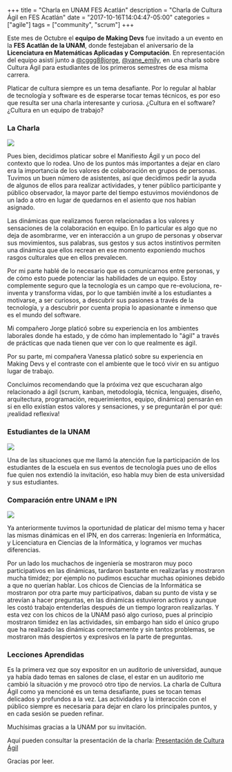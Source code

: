 +++
title = "Charla en UNAM FES Acatlán"
description = "Charla de Cultura Ágil en FES Acatlán"
date = "2017-10-16T14:04:47-05:00"
categories = ["agile"]
tags = ["community", "scrum"]
+++

Este mes de Octubre el **equipo de Making Devs** fue invitado a un evento en la **FES Acatlán de la UNAM**, donde festejaban el aniversario de la **Licenciatura en Matemáticas Aplicadas y Computación**. En representación del equipo asistí junto a [@cggg88jorge](https://twitter.com/cggg88jorge), [@vane_emily](https://twitter.com/Vane_Emily), en una charla sobre Cultura Ágil para estudiantes de los primeros semestres de esa misma carrera.

Platicar de cultura siempre es un tema desafiante. Por lo regular al hablar de tecnología y software es de esperarse tocar temas técnicos, es por eso que resulta ser una charla interesante y curiosa. ¿Cultura en el software? ¿Cultura en un equipo de trabajo?

### La Charla

![][1]

Pues bien, decidimos platicar sobre el Manifiesto Ágil y un poco del contexto que lo rodea. Uno de los puntos más importantes a dejar en claro era la importancia de los valores de colaboración en grupos de personas. Tuvimos un buen número de asistentes, así que decidimos pedir la ayuda de algunos de ellos para realizar actividades, y tener público participante y público observador, la mayor parte del tiempo estuvimos moviéndonos de un lado a otro en lugar de quedarnos en el asiento que nos habían asignado.

Las dinámicas que realizamos fueron relacionadas a los valores y sensaciones de la colaboración en equipo. En lo particular es algo que no deja de asombrarme, ver en interacción a un grupo de personas y observar sus movimientos, sus palabras, sus gestos y sus actos instintivos permiten una dinámica que ellos recrean en ese momento exponiendo muchos rasgos culturales que en ellos prevalecen.

Por mi parte hablé de lo necesario que es comunicarnos entre personas, y de cómo esto puede potenciar las habilidades de un equipo. Estoy complemente seguro que la tecnología es un campo que re-evoluciona, re-inventa y transforma vidas, por lo que también invité a los estudiantes a motivarse, a ser curiosos, a descubrir sus pasiones a través de la tecnología, y a descubrir por cuenta propia lo apasionante e inmenso que es el mundo del software.

Mi compañero Jorge platicó sobre su experiencia en los ambientes laborales donde ha estado, y de cómo han implementado lo "ágil" a través de prácticas que nada tienen que ver con lo que realmente es ágil.

Por su parte, mi compañera Vanessa platicó sobre su experiencia en Making Devs y el contraste con el ambiente que le tocó vivir en su antiguo lugar de trabajo.

Concluimos recomendando que la próxima vez que escucharan algo relacionado a ágil (scrum, kanban, metodología, técnica, lenguajes, diseño, arquitectura, programación, requerimientos, equipo, dinámica) pensarán en si en ello existían estos valores y sensaciones, y se preguntarán el por qué: ¡realidad reflexiva!

### Estudiantes de la UNAM

![][2]

Una de las situaciones que me llamó la atención fue la participación de los estudiantes de la escuela en sus eventos de tecnología pues uno de ellos fue quien nos extendió la invitación, eso habla muy bien de esta universidad y sus estudiantes.

### Comparación entre UNAM e IPN

![][3]

Ya anteriormente tuvimos la oportunidad de platicar del mismo tema y hacer las mismas dinámicas en el IPN, en dos carreras: Ingeniería en Informática, y Licenciatura en Ciencias de la Informática, y logramos ver muchas diferencias.

Por un lado los muchachos de ingeniería se mostraron muy poco participativos en las dinámicas, tardaron bastante en realizarlas y mostraron mucha timidez; por ejemplo no pudimos escuchar muchas opiniones debido a que no querían hablar. Los chicos de Ciencias de la Informática se mostraron por otra parte muy participativos, daban su punto de vista y se atrevían a hacer preguntas, en las dinámicas estuvieron activos y aunque les costó trabajo entenderlas después de un tiempo lograron realizarlas. Y esta vez con los chicos de la UNAM pasó algo curioso, pues al principio mostraron timidez en las actividades, sin embargo han sido el único grupo que ha realizado las dinámicas correctamente y sin tantos problemas, se mostraron más despiertos y expresivos en la parte de preguntas.

### Lecciones Aprendidas

Es la primera vez que soy expositor en un auditorio de universidad, aunque ya había dado temas en salones de clase, el estar en un auditorio me cambió la situación y me provocó otro tipo de nervios. La charla de Cultura Ágil como ya mencioné es un tema desafiante, pues se tocan temas delicados y profundos a la vez. Las actividades y la interacción con el público siempre es necesaria para dejar en claro los principales puntos, y en cada sesión se pueden refinar.

Muchísimas gracias a la UNAM por su invitación.

Aquí pueden consultar la presentación de la charla: [Presentación de Cultura Ágil](http://carlogilmar.me/culture-slides/)

Gracias por leer.


[1]: /blog/blog/unam/fes2.png
[2]: /blog/blog/unam/fes3.png
[3]: /blog/blog/unam/fes4.png


